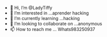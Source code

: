 - 👋 Hi, I’m @LadyTiffy
- 👀 I’m interested in ...aprender hacking 
- 🌱 I’m currently learning ...hacking
- 💞️ I’m looking to collaborate on ...anonymous
- 📫 How to reach me ... Whats983250937

<!---
LadyTiffy/LadyTiffy is a ✨ special ✨ repository because its `README.md` (this file) appears on your GitHub profile.
You can click the Preview link to take a look at your changes.
--->
